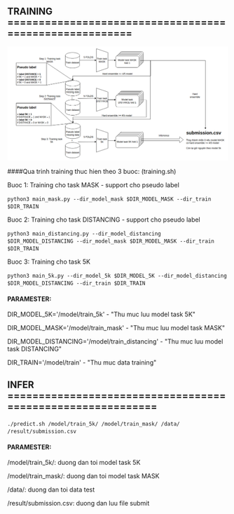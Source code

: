 ## TRAINING =======================================================

<div align="center">
  <img src="flow-solution/solution.png" alt="train">
</div>

####Qua trinh training thuc hien theo 3 buoc: (training.sh)

Buoc 1: Training cho task MASK - support cho pseudo label

`python3 main_mask.py --dir_model_mask $DIR_MODEL_MASK --dir_train $DIR_TRAIN`

Buoc 2: Training cho task DISTANCING - support cho pseudo label

`python3 main_distancing.py --dir_model_distancing $DIR_MODEL_DISTANCING --dir_model_mask $DIR_MODEL_MASK --dir_train $DIR_TRAIN`

Buoc 3: Training cho task 5K

`python3 main_5k.py --dir_model_5k $DIR_MODEL_5K --dir_model_distancing $DIR_MODEL_DISTANCING --dir_train $DIR_TRAIN`

#### PARAMESTER:

DIR_MODEL_5K='/model/train_5k' - "Thu muc luu model task 5K"

DIR_MODEL_MASK='/model/train_mask' - "Thu muc luu model task MASK"

DIR_MODEL_DISTANCING='/model/train_distancing' - "Thu muc luu model task DISTANCING"

DIR_TRAIN='/model/train' - "Thu muc data training"

## INFER ===========================================================

`./predict.sh /model/train_5k/ /model/train_mask/ /data/ /result/submission.csv`

#### PARAMESTER:

/model/train_5k/: duong dan toi model task 5K

/model/train_mask/: duong dan toi model task MASK

/data/: duong dan toi data test

/result/submission.csv: duong dan luu file submit
